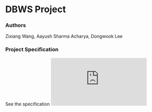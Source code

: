 # DBWS Project

### Authors
Zixiang Wang, Aayush Sharma Acharya, Dongwook Lee

### Project Specification
See the specification ![here](https://github.com/nong10/dbws_project/blob/master/specification.pdf)
